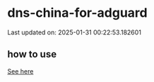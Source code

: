 # dns-china-for-adguard

Last updated on: 2025-01-31 00:22:53.182601

## how to use

[See here](https://github.com/AdguardTeam/AdGuardHome/wiki/Configuration#upstreams-from-file)